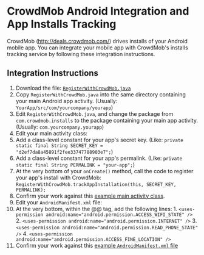 CrowdMob Android Integration and App Installs Tracking
======================================================

CrowdMob (http://deals.crowdmob.com/) drives installs of your Android mobile
app.  You can integrate your mobile app with CrowdMob's installs tracking
service by following these integration instructions.



Integration Instructions
------------------------

1. Download the file: [`RegisterWithCrowdMob.java`](https://raw.github.com/crowdmob/installs-android/master/src/com/crowdmob/installs/RegisterWithCrowdMob.java)
2. Copy `RegisterWithCrowdMob.java` into the same directory containing your main Android app activity.  (Usually: `YourApp/src/com/yourcompany/yourapp`)
3. Edit `RegisterWithCrowdMob.java`, and change the package from `com.crowdmob.installs` to the package containing your main app activity.  (Usually: `com.yourcompany.yourapp`)
4. Edit your main activity class:
  1. Add a class-level constant for your app's secret key.  (Like: `private static final String SECRET_KEY = "d2ef7da8a45891f2fee33747788903e7";`)
  2. Add a class-level constant for your app's permalink.  (Like: `private static final String PERMALINK = "your-app";`)
  3. At the very bottom of your `onCreate()` method, call the code to register your app's install with CrowdMob: `RegisterWithCrowdMob.trackAppInstallation(this, SECRET_KEY, PERMALINK);`
  4. Confirm your work against this [example main activity class](https://github.com/crowdmob/installs-android/blob/master/src/com/crowdmob/installs/InstallsAndroidActivity.java).
5. Edit your `AndroidManifest.xml` file:
  1. At the very bottom, within the @<manifest>@ tag, add the following lines:
    1. `<uses-permission android:name="android.permission.ACCESS_WIFI_STATE" />`
    2. `<uses-permission android:name="android.permission.INTERNET" />`
    3. `<uses-permission android:name="android.permission.READ_PHONE_STATE" />`
    4. `<uses-permission android:name="android.permission.ACCESS_FINE_LOCATION" />`
  2. Confirm your work against this [example `AndroidManifest.xml` file](https://github.com/crowdmob/installs-android/blob/master/AndroidManifest.xml)
